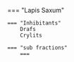 === "Lapis Saxum"

    === "Inhibitants"
        Drafs
        Crylits

    === "sub fractions"
        === 